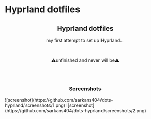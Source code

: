 # Hyprland dotfiles
<h2 align="center" >Hyprland dotfiles</h2>
<p align="center" >my first attempt to set up Hyprland...</p>

<br>

<p align="center">⚠️unfinished and never will be⚠️</p>


<br>
<br>

<h3 align="center">Screenshots</h3>
![screenshot](https://github.com/sarkans404/dots-hyprland/screenshots/1.png)
![screenshot](https://github.com/sarkans404/dots-hyprland/screenshots/2.png)
